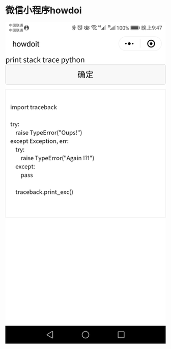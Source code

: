 # 微信小程序howdoi 


![实例图片](https://raw.githubusercontent.com/uxlsl/wxhowdoi/master/Screenshot_20180710-214736.png)
